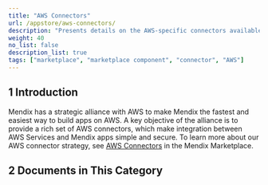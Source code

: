 ```yaml
---
title: "AWS Connectors"
url: /appstore/aws-connectors/
description: "Presents details on the AWS-specific connectors available in the Mendix Marketplace."
weight: 40
no_list: false
description_list: true
tags: ["marketplace", "marketplace component", "connector", "AWS"]
---
```


## 1 Introduction

Mendix has a strategic alliance with AWS to make Mendix the fastest and easiest way to build apps on AWS. A key objective of the alliance is to provide a rich set of AWS connectors, which make integration between AWS Services and Mendix apps simple and secure. To learn more about our AWS connector strategy, see [AWS Connectors](https://marketplace.mendix.com/link/component/204913) in the Mendix Marketplace. 

## 2 Documents in This Category
